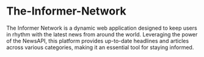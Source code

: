 # The-Informer-Network
The Informer Network is a dynamic web application designed to keep users in rhythm with the latest news from around the world. Leveraging the power of the NewsAPI, this platform provides up-to-date headlines and articles across various categories, making it an essential tool for staying informed.
